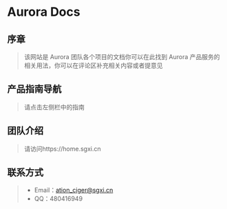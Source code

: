 # Aurora Docs

## 序章

> 该网站是 Aurora 团队各个项目的文档你可以在此找到 Aurora 产品服务的相关用法，你可以在评论区补充相关内容或者提意见



## 产品指南导航

>  请点击左侧栏中的指南

## 团队介绍

> 请访问https://home.sgxi.cn

## 联系方式

> * Email：ation_ciger@sgxi.cn
> * QQ：480416949

